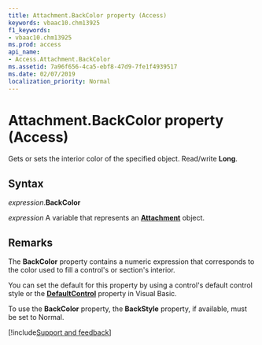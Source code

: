 ```yaml
---
title: Attachment.BackColor property (Access)
keywords: vbaac10.chm13925
f1_keywords:
- vbaac10.chm13925
ms.prod: access
api_name:
- Access.Attachment.BackColor
ms.assetid: 7a96f656-4ca5-ebf8-47d9-7fe1f4939517
ms.date: 02/07/2019
localization_priority: Normal
---
```



# Attachment.BackColor property (Access)

Gets or sets the interior color of the specified object. Read/write **Long**.


## Syntax

_expression_.**BackColor**

_expression_ A variable that represents an **[Attachment](Access.Attachment.md)** object.


## Remarks

The **BackColor** property contains a numeric expression that corresponds to the color used to fill a control's or section's interior.

You can set the default for this property by using a control's default control style or the **[DefaultControl](access.form.defaultcontrol.md)** property in Visual Basic.

To use the **BackColor** property, the **BackStyle** property, if available, must be set to Normal.




[!include[Support and feedback](~/includes/feedback-boilerplate.md)]